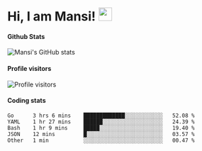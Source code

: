 # Hi, I am Mansi! <img src="https://user-images.githubusercontent.com/1303154/88677602-1635ba80-d120-11ea-84d8-d263ba5fc3c0.gif" width="30px">

#### Github Stats

![Mansi's GitHub stats](https://github-readme-stats.vercel.app/api?username=mansikulkarni96&theme=tokyonight&count_private=true&show_icons=true&hide=contribs)

#### Profile visitors

![Profile visitors](https://visitor-badge.glitch.me/badge?page_id=page.id&left_color=grey&right_color=blue)

#### Coding stats

<!--START_SECTION:waka-->
```text
Go      3 hrs 6 mins    █████████████░░░░░░░░░░░░   52.08 % 
YAML    1 hr 27 mins    ██████░░░░░░░░░░░░░░░░░░░   24.39 % 
Bash    1 hr 9 mins     █████░░░░░░░░░░░░░░░░░░░░   19.40 % 
JSON    12 mins         █░░░░░░░░░░░░░░░░░░░░░░░░   03.57 % 
Other   1 min           ░░░░░░░░░░░░░░░░░░░░░░░░░   00.47 % 
```
<!--END_SECTION:waka-->
